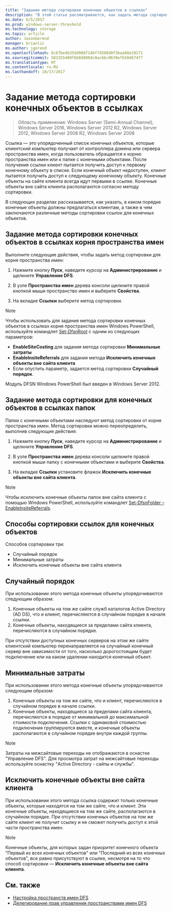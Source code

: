 ```yaml
---
title: "Задание метода сортировки конечных объектов в ссылках"
description: "В этой статье рассматривается, как задать метода сортировки для конечных объектов в ссылках."
ms.date: 6/5/2017
ms.prod: windows-server-threshold
ms.technology: storage
ms.topic: article
author: JasonGerend
manager: brianlic
ms.author: jgerend
ms.openlocfilehash: 6c67be4b35dd986f14bf7d588d0f3baa88e19171
ms.sourcegitcommit: 583355400f6b0d880dc0ac6bc06f0efb50d674f7
ms.translationtype: HT
ms.contentlocale: ru-RU
ms.lasthandoff: 10/17/2017
---
```

# <a name="set-the-ordering-method-for-targets-in-referrals"></a>Задание метода сортировки конечных объектов в ссылках

> Область применения: Windows Server (Semi-Annual Channel), Windows Server 2016, Windows Server 2012 R2, Windows Server 2012, Windows Server 2008 R2, Windows Server 2008

Ссылка — это упорядоченный список конечных объектов, которые клиентский компьютер получает от контроллера домена или сервера пространства имен, когда пользователь обращается к корню пространства имен или к папке с конечными объектами. После получения ссылки клиент пытается получить доступ к первому конечному объекту в списке. Если конечный объект недоступен, клиент пытается получить доступ к следующему конечному объекту.
Конечные объекты на сайте клиента всегда идут первыми в ссылке. Конечные объекты вне сайта клиента располагаются согласно методу сортировки.

В следующих разделах рассказывается, как указать, в каком порядке конечные объекты должны предлагаться клиентам, а также в чем заключаются различные методы сортировки ссылок для конечных объектов.

## <a name="to-set-the-ordering-method-for-targets-in-namespace-root-referrals"></a>Задание метода сортировки конечных объектов в ссылках корня пространства имен

Выполните следующие действия, чтобы задать метод сортировки для корня пространства имен:

1.  Нажмите кнопку **Пуск**, наведите курсор на **Администрирование** и щелкните **Управление DFS**.

2.  В узле **Пространства имен** дерева консоли щелкните правой кнопкой мыши пространство имен и выберите **Свойства**.

3.  На вкладке **Ссылки** выберите метод сортировки.

> [!NOTE]
> Чтобы использовать для задания метода сортировки конечных объектов в ссылках корня пространства имен Windows PowerShell, используйте командлет [Set-DfsnRoot](https://technet.microsoft.com/library/jj884281.aspx) с одним из следующих параметров:
   -   **EnableSiteCosting** для задания метода сортировки **Минимальные затраты**
   -   **EnableInsiteReferrals** для задания метода **Исключить конечные объекты вне сайта клиента**
   -   Если опустить параметр, задается метод сортировки **Случайный порядок**. 

Модуль DFSN Windows PowerShell был введен в Windows Server 2012.
   
## <a name="to-set-the-ordering-method-for-targets-in-folder-referrals"></a>Задание метода сортировки для конечных объектов в ссылках папок

Папки с конечными объектами наследуют метод сортировки от корня пространства имен. Метод сортировки можно переопределить, выполнив следующие действия:

1.  Нажмите кнопку **Пуск**, наведите курсор на **Администрирование** и щелкните **Управление DFS**.

2.  В узле **Пространства имен** дерева консоли щелкните правой кнопкой мыши папку с конечными объектами и выберите **Свойства**.

3.  На вкладке **Ссылки** установите флажок **Исключить конечные объекты вне сайта клиента**.

> [!NOTE]
> Чтобы исключить конечные объекты папок вне сайта клиента с помощью Windows PowerShell, используйте командлет [Set-DfsnFolder –EnableInsiteReferrals](https://technet.microsoft.com/library/jj884283.aspx).

## <a name="target-referral-ordering-methods"></a>Способы сортировки ссылок для конечных объектов

Способов сортировки три:

-   Случайный порядок
-   Минимальные затраты
-   Исключить конечные объекты вне сайта клиента

## <a name="random-order"></a>Случайный порядок

При использовании этого метода конечные объекты упорядочиваются следующим образом:

1.  Конечные объекты на том же сайте служб каталогов Active Directory (AD DS), что и клиент, перечисляются в случайном порядке в начале ссылки.
2.  Конечные объекты, находящиеся за пределами сайта клиента, перечисляются в случайном порядке.

При отсутствии доступных конечных серверов на этом же сайте клиентский компьютер перенаправляется на случайный конечный сервер вне зависимости от того, насколько дорогостоящим будет подключение или на каком удалении находится конечный объект.

## <a name="lowest-cost"></a>Минимальные затраты

При использовании этого метода конечные объекты упорядочиваются следующим образом:

1.  Конечные объекты на том же сайте, что и клиент, перечисляются в случайном порядке в начале ссылки.
2.  Конечные объекты, находящиеся за пределами сайта клиента, перечисляются в порядке от минимальной до максимальной стоимости подключения. Ссылки с одинаковой стоимостью подключения группируются вместе, и конечные объекты располагаются в случайном порядке внутри каждой группы.

> [!NOTE]
> Затраты на межсайтовые переходы не отображаются в оснастке "Управление DFS". Для просмотра затрат на межсайтовые переходы используйте оснастку "Active Directory - сайты и службы".

## <a name="exclude-targets-outside-of-the-clients-site"></a>Исключить конечные объекты вне сайта клиента

При использовании этого метода ссылка содержит только конечные объекты, которые находятся на том же сайте, что и клиент. Эти конечные объекты, находящиеся на том же сайте, располагаются в случайном порядке. При отсутствии конечных объектов на том же сайте клиент не получит ссылку и не сможет получить доступ к этой части пространства имен.

> [!NOTE]
> Конечные объекты, для которых задан приоритет конечного объекта "Первый из всех конечных объектов" или "Последний из всех конечных объектов", все равно присутствуют в ссылке, несмотря на то что способ сортировки — **Исключить конечные объекты вне сайта клиента**.

## <a name="see-also"></a>См. также 

-   [Настройка пространств имен DFS](tuning-dfs-namespaces.md)
-   [Делегирование прав управления пространствами имен DFS](delegate-management-permissions-for-dfs-namespaces.md)